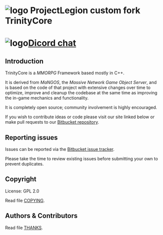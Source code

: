 # ![logo](http://eu.battle.net/wow/static/images/seven-oh/logo.png) ProjectLegion custom fork TrinityCore


# ![logo](https://discordapp.com/assets/e05ead6e6ebc08df9291738d0aa6986d.png)[Dicord chat](https://discord.gg/FE3z4j8)


## Introduction

TrinityCore is a *MMORPG* Framework based mostly in C++.

It is derived from *MaNGOS*, the *Massive Network Game Object Server*, and is
based on the code of that project with extensive changes over time to optimize,
improve and cleanup the codebase at the same time as improving the in-game
mechanics and functionality.

It is completely open source; community involvement is highly encouraged.

If you wish to contribute ideas or code please visit our site linked below or
make pull requests to our [Bitbucket repository](https://bitbucket.org/projectlegion/projectlegion/pull-requests).

## Reporting issues

Issues can be reported via the [Bitbucket issue tracker](https://bitbucket.org/projectlegion/projectlegion/issues).

Please take the time to review existing issues before submitting your own to
prevent duplicates.

## Copyright

License: GPL 2.0

Read file [COPYING](COPYING).


## Authors &amp; Contributors

Read file [THANKS](THANKS).